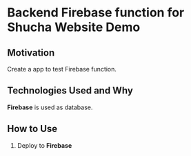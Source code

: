 # Backend Firebase function for Shucha Website Demo

## Motivation
Create a app to test Firebase function.

## Technologies Used and Why
**Firebase** is used as database.

## How to Use
1. Deploy to **Firebase**
